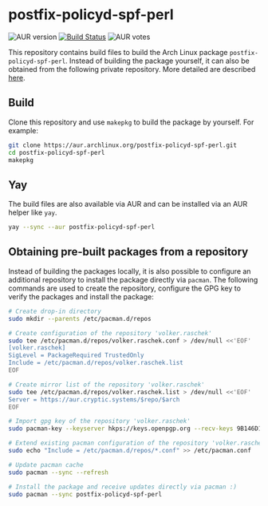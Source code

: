# postfix-policyd-spf-perl

![AUR version](https://img.shields.io/aur/version/postfix-policyd-spf-perl?label=AUR)
[![Build Status](https://drone.cryptic.systems/api/badges/volker.raschek/postfix-policyd-spf-perl-pkg/status.svg)](https://drone.cryptic.systems/volker.raschek/postfix-policyd-spf-perl-pkg)
![AUR votes](https://img.shields.io/aur/votes/postfix-policyd-spf-perl)

This repository contains build files to build the Arch Linux package `postfix-policyd-spf-perl`. Instead of building the
package yourself, it can also be obtained from the following private repository. More detailed are described
[here](#obtaining-pre-built-packages-from-a-repository).

## Build

Clone this repository and use `makepkg` to build the package by yourself. For example:

```bash
git clone https://aur.archlinux.org/postfix-policyd-spf-perl.git
cd postfix-policyd-spf-perl
makepkg
```

## Yay

The build files are also available via AUR and can be installed via an AUR helper like `yay`.

```bash
yay --sync --aur postfix-policyd-spf-perl
```

## Obtaining pre-built packages from a repository

Instead of building the packages locally, it is also possible to configure an additional repository to install the
package directly via `pacman`. The following commands are used to create the repository, configure the GPG key to verify
the packages and install the package:

```bash
# Create drop-in directory
sudo mkdir --parents /etc/pacman.d/repos

# Create configuration of the repository 'volker.raschek'
sudo tee /etc/pacman.d/repos/volker.raschek.conf > /dev/null <<'EOF'
[volker.raschek]
SigLevel = PackageRequired TrustedOnly
Include = /etc/pacman.d/repos/volker.raschek.list
EOF

# Create mirror list of the repository 'volker.raschek'
sudo tee /etc/pacman.d/repos/volker.raschek.list > /dev/null <<'EOF'
Server = https://aur.cryptic.systems/$repo/$arch
EOF

# Import gpg key of the repository 'volker.raschek'
sudo pacman-key --keyserver hkps://keys.openpgp.org --recv-keys 9B146D11A9ED6CA7E279EB1A852BCC170D81A982

# Extend existing pacman configuration of the repository 'volker.raschek'
sudo echo "Include = /etc/pacman.d/repos/*.conf" >> /etc/pacman.conf

# Update pacman cache
sudo pacman --sync --refresh

# Install the package and receive updates directly via pacman :)
sudo pacman --sync postfix-policyd-spf-perl
```
